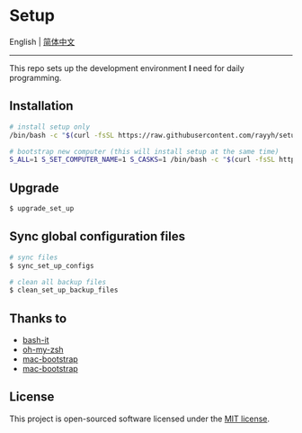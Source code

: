 # Setup

English | [简体中文](README_zh_CN.md)

---

This repo sets up the development environment **I** need for daily programming.

## Installation

```bash
# install setup only
/bin/bash -c "$(curl -fsSL https://raw.githubusercontent.com/rayyh/setup/master/install.sh)"

# bootstrap new computer (this will install setup at the same time)
S_ALL=1 S_SET_COMPUTER_NAME=1 S_CASKS=1 /bin/bash -c "$(curl -fsSL https://raw.githubusercontent.com/rayyh/setup/master/bootstrap.sh)"
```

## Upgrade

```bash
$ upgrade_set_up
```

## Sync global configuration files

```bash
# sync files
$ sync_set_up_configs

# clean all backup files
$ clean_set_up_backup_files
```

## Thanks to

+ [bash-it](https://github.com/Bash-it/bash-it)
+ [oh-my-zsh](https://github.com/ohmyzsh/ohmyzsh)
+ [mac-bootstrap](https://github.com/joshukraine/mac-bootstrap)
+ [mac-bootstrap](https://github.com/deild/mac-bootstrap)

## License

This project is open-sourced software licensed under the [MIT license](LICENSE).
